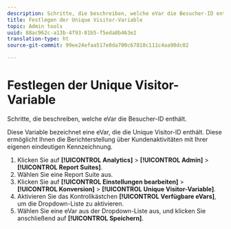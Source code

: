 ```yaml
---
description: Schritte, die beschreiben, welche eVar die Besucher-ID enthält.
title: Festlegen der Unique Visitor-Variable
topic: Admin tools
uuid: 88ac962c-a13b-4f93-81b5-f5eda8b463e2
translation-type: ht
source-git-commit: 99ee24efaa517e8da700c67818c111c4aa90dc02

---
```



# Festlegen der Unique Visitor-Variable

Schritte, die beschreiben, welche eVar die Besucher-ID enthält.

Diese Variable bezeichnet eine eVar, die die Unique Visitor-ID enthält. Diese ermöglicht Ihnen die Berichterstellung über Kundenaktivitäten mit Ihrer eigenen eindeutigen Kennzeichnung.

1. Klicken Sie auf **[!UICONTROL Analytics]** > **[!UICONTROL Admin]** > **[!UICONTROL Report Suites]**.
1. Wählen Sie eine Report Suite aus.
1. Klicken Sie auf **[!UICONTROL Einstellungen bearbeiten]** > **[!UICONTROL Konversion]** > **[!UICONTROL Unique Visitor-Variable]**.
1. Aktivieren Sie das Kontrollkästchen **[!UICONTROL Verfügbare eVars]**, um die Dropdown-Liste zu aktivieren.
1. Wählen Sie eine eVar aus der Dropdown-Liste aus, und klicken Sie anschließend auf **[!UICONTROL Speichern]**.
